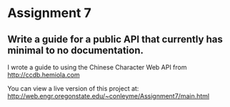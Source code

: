 # Assignment 7
## Write a guide for a public API that currently has minimal to no documentation.

I wrote a guide to using the Chinese Character Web API from http://ccdb.hemiola.com

You can view a live version of this project at: http://web.engr.oregonstate.edu/~conleyme/Assignment7/main.html
